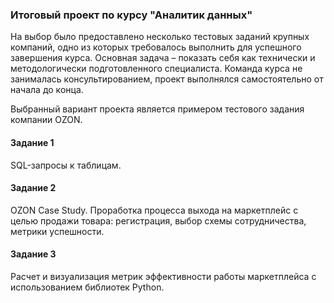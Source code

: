 ### Итоговый проект по курсу "Аналитик данных"

На выбор было предоставлено несколько тестовых заданий крупных компаний, одно из которых требовалось выполнить для успешного завершения курса. Основная задача – показать себя как технически и методологически подготовленного специалиста. Команда курса не занималась консультированием, проект выполнялся самостоятельно от начала до конца.

Выбранный вариант проекта является примером тестового задания компании OZON. 

#### Задание 1
SQL-запросы к таблицам.

#### Задание 2
OZON Case Study. Проработка процесса выхода на маркетплейс с целью продажи товара: регистрация, выбор схемы сотрудничества, метрики успешности.

#### Задание 3
Расчет и визуализация метрик эффективности работы маркетплейса с использованием библиотек Python.

